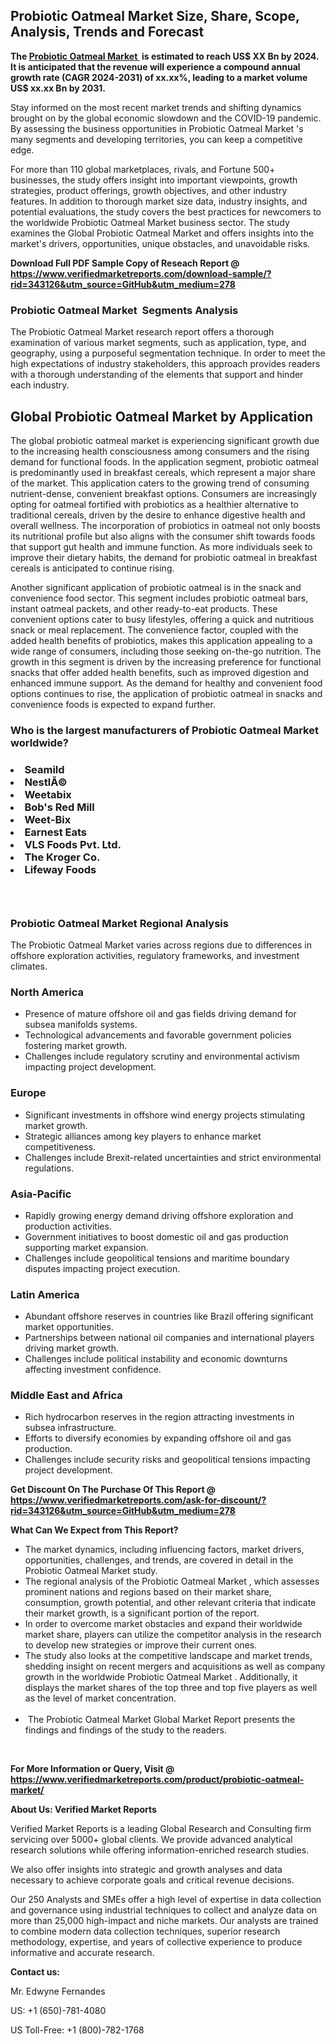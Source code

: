 <h2><strong>Probiotic Oatmeal Market Size, Share, Scope, Analysis, Trends and Forecast</strong></h2><p><strong>The&nbsp;<a href="https://www.verifiedmarketreports.com/download-sample/?rid=343126&utm_source=GitHub&utm_medium=278" target="_blank">Probiotic Oatmeal Market </a>&nbsp;is estimated to reach US$ XX Bn by 2024. It is anticipated that the revenue will experience a compound annual growth rate (CAGR 2024-2031) of xx.xx%, leading to a market volume US$ xx.xx Bn by 2031.</strong></p><p>Stay informed on the most recent market trends and shifting dynamics brought on by the global economic slowdown and the COVID-19 pandemic. By assessing the business opportunities in Probiotic Oatmeal Market 's many segments and developing territories, you can keep a competitive edge.</p><p>For more than 110 global marketplaces, rivals, and Fortune 500+ businesses, the study offers insight into important viewpoints, growth strategies, product offerings, growth objectives, and other industry features. In addition to thorough market size data, industry insights, and potential evaluations, the study covers the best practices for newcomers to the worldwide Probiotic Oatmeal Market business sector. The study examines the Global Probiotic Oatmeal Market and offers insights into the market's drivers, opportunities, unique obstacles, and unavoidable risks.</p><p id="" class=""><strong>Download Full PDF Sample Copy of Reseach Report @ <a href="https://www.verifiedmarketreports.com/download-sample/?rid=343126&utm_source=GitHub&utm_medium=278" target="_blank">https://www.verifiedmarketreports.com/download-sample/?rid=343126&utm_source=GitHub&utm_medium=278</a></strong></p><h3>Probiotic Oatmeal Market &nbsp;Segments Analysis</h3><p>The Probiotic Oatmeal Market research report offers a thorough examination of various market segments, such as application, type, and geography, using a purposeful segmentation technique. In order to meet the high expectations of industry stakeholders, this approach provides readers with a thorough understanding of the elements that support and hinder each industry.<br /> <h2>Global Probiotic Oatmeal Market by Application</h2><p>The global probiotic oatmeal market is experiencing significant growth due to the increasing health consciousness among consumers and the rising demand for functional foods. In the application segment, probiotic oatmeal is predominantly used in breakfast cereals, which represent a major share of the market. This application caters to the growing trend of consuming nutrient-dense, convenient breakfast options. Consumers are increasingly opting for oatmeal fortified with probiotics as a healthier alternative to traditional cereals, driven by the desire to enhance digestive health and overall wellness. The incorporation of probiotics in oatmeal not only boosts its nutritional profile but also aligns with the consumer shift towards foods that support gut health and immune function. As more individuals seek to improve their dietary habits, the demand for probiotic oatmeal in breakfast cereals is anticipated to continue rising.</p><p>Another significant application of probiotic oatmeal is in the snack and convenience food sector. This segment includes probiotic oatmeal bars, instant oatmeal packets, and other ready-to-eat products. These convenient options cater to busy lifestyles, offering a quick and nutritious snack or meal replacement. The convenience factor, coupled with the added health benefits of probiotics, makes this application appealing to a wide range of consumers, including those seeking on-the-go nutrition. The growth in this segment is driven by the increasing preference for functional snacks that offer added health benefits, such as improved digestion and enhanced immune support. As the demand for healthy and convenient food options continues to rise, the application of probiotic oatmeal in snacks and convenience foods is expected to expand further.</p></p><h3 id="" class="">Who is the largest manufacturers of&nbsp;Probiotic Oatmeal Market worldwide?</h3><h3 class=""></Li><Li>Seamild</Li><Li> NestlÃ©</Li><Li> Weetabix</Li><Li> Bob's Red Mill</Li><Li> Weet-Bix</Li><Li> Earnest Eats</Li><Li> VLS Foods Pvt. Ltd.</Li><Li> The Kroger Co.</Li><Li> Lifeway Foods</h3><h3 id="" class="">&nbsp;</h3><h3 id="" class="">Probiotic Oatmeal Market Regional Analysis</h3><p id="" class="">The Probiotic Oatmeal Market varies across regions due to differences in offshore exploration activities, regulatory frameworks, and investment climates.</p><h3 id="" class="">North America</h3><ul><li>Presence of mature offshore oil and gas fields driving demand for subsea manifolds systems.</li><li>Technological advancements and favorable government policies fostering market growth.</li><li>Challenges include regulatory scrutiny and environmental activism impacting project development.</li></ul><h3 id="" class="">Europe</h3><ul><li>Significant investments in offshore wind energy projects stimulating market growth.</li><li>Strategic alliances among key players to enhance market competitiveness.</li><li>Challenges include Brexit-related uncertainties and strict environmental regulations.</li></ul><h3 id="" class="">Asia-Pacific</h3><ul><li>Rapidly growing energy demand driving offshore exploration and production activities.</li><li>Government initiatives to boost domestic oil and gas production supporting market expansion.</li><li>Challenges include geopolitical tensions and maritime boundary disputes impacting project execution.</li></ul><h3 id="" class="">Latin America</h3><ul><li>Abundant offshore reserves in countries like Brazil offering significant market opportunities.</li><li>Partnerships between national oil companies and international players driving market growth.</li><li>Challenges include political instability and economic downturns affecting investment confidence.</li></ul><h3 id="" class="">Middle East and Africa</h3><ul><li>Rich hydrocarbon reserves in the region attracting investments in subsea infrastructure.</li><li>Efforts to diversify economies by expanding offshore oil and gas production.</li><li>Challenges include security risks and geopolitical tensions impacting project development.</li></ul><p id="" class=""><strong>Get Discount On The Purchase Of This Report @ <a href="https://www.verifiedmarketreports.com/ask-for-discount/?rid=343126&utm_source=GitHub&utm_medium=278" target="_blank">https://www.verifiedmarketreports.com/ask-for-discount/?rid=343126&utm_source=GitHub&utm_medium=278</a></strong></p><p><strong>What Can We Expect from This Report?</strong></p><ul><li>The market dynamics, including influencing factors, market drivers, opportunities, challenges, and trends, are covered in detail in the Probiotic Oatmeal Market study.<br /> </li><li>The regional analysis of the Probiotic Oatmeal Market , which assesses prominent nations and regions based on their market share, consumption, growth potential, and other relevant criteria that indicate their market growth, is a significant portion of the report.<br /> </li><li>In order to overcome market obstacles and expand their worldwide market share, players can utilize the competitor analysis in the research to develop new strategies or improve their current ones.<br /> </li><li>The study also looks at the competitive landscape and market trends, shedding insight on recent mergers and acquisitions as well as company growth in the worldwide Probiotic Oatmeal Market . Additionally, it displays the market shares of the top three and top five players as well as the level of market concentration.<br /><br /></li><li>&nbsp;The Probiotic Oatmeal Market Global Market Report presents the findings and findings of the study to the readers.</li></ul><p id="" class="">&nbsp;</p><p id="" class=""><strong>For More Information or Query, Visit @ <a href="https://www.verifiedmarketreports.com/product/probiotic-oatmeal-market/" target="_blank">https://www.verifiedmarketreports.com/product/probiotic-oatmeal-market/</a></strong></p><p id="" class=""><strong>About Us: Verified Market Reports</strong></p><p id="" class="">Verified Market Reports is a leading Global Research and Consulting firm servicing over 5000+ global clients. We provide advanced analytical research solutions while offering information-enriched research studies.</p><p id="" class="">We also offer insights into strategic and growth analyses and data necessary to achieve corporate goals and critical revenue decisions.</p><p id="" class="">Our 250 Analysts and SMEs offer a high level of expertise in data collection and governance using industrial techniques to collect and analyze data on more than 25,000 high-impact and niche markets. Our analysts are trained to combine modern data collection techniques, superior research methodology, expertise, and years of collective experience to produce informative and accurate research.</p><p id="" class=""><strong>Contact us:</strong></p><p id="" class="">Mr. Edwyne Fernandes</p><p id="" class="">US: +1 (650)-781-4080</p><p id="" class="">US Toll-Free: +1 (800)-782-1768</p>
